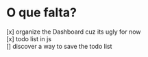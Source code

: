 O que falta?
============
[x] organize the Dashboard cuz its ugly for now  
[x] todo list in js  
[] discover a way to save the todo list  